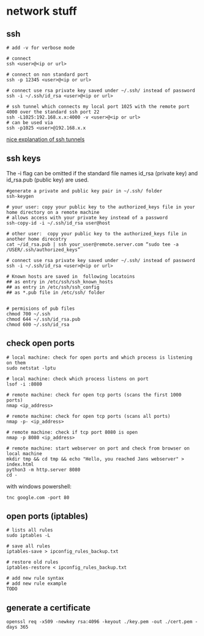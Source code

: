 # network stuff

## ssh

```shell
# add -v for verbose mode

# connect
ssh <user>@<ip or url>

# connect on non standard port
ssh -p 12345 <user>@<ip or url>

# connect use rsa private key saved under ~/.ssh/ instead of password
ssh -i ~/.ssh/id_rsa <user>@<ip or url>

# ssh tunnel which connects my local port 1025 with the remote port 4000 over the standard ssh port 22
ssh -L1025:192.168.x.x:4000 -v <user>@<ip or url>
# can be used via
ssh -p1025 <user>@192.168.x.x

```

[nice explanation of ssh tunnels](https://unix.stackexchange.com/questions/115897/whats-ssh-port-forwarding-and-whats-the-difference-between-ssh-local-and-remot)

## ssh keys

The -i flag can be omitted if the standard file names id_rsa (private key) and id_rsa.pub (public key) are used.

```shell
#generate a private and public key pair in ~/.ssh/ folder
ssh-keygen

# your user: copy your public key to the authorized_keys file in your home directory on a remote machine
# allows access with your private key instead of a password
ssh-copy-id -i ~/.ssh/id_rsa user@host

# other user:  copy your public key to the authorized_keys file in another home direcotry
cat ~/id_rsa.pub | ssh your_user@remote.server.com “sudo tee -a /USER/.ssh/authorized_keys”

# connect use rsa private key saved under ~/.ssh/ instead of password
ssh -i ~/.ssh/id_rsa <user>@<ip or url>

# Known hosts are saved in  following locatoins
## as entry in /etc/ssh/ssh_known_hosts
## as entry in /etc/ssh/ssh_config
## as *.pub file in /etc/ssh/ folder


# permisions of pub files
chmod 700 ~/.ssh
chmod 644 ~/.ssh/id_rsa.pub
chmod 600 ~/.ssh/id_rsa
```

## check open ports

```shell
# local machine: check for open ports and which process is listening on them
sudo netstat -lptu 

# local machine: check which process listens on port
lsof -i :8080

# remote machine: check for open tcp ports (scans the first 1000 ports)
nmap <ip_address>

# remote machine: check for open tcp ports (scans all ports)
nmap -p- <ip_address>

# remote machine: check if tcp port 8080 is open 
nmap -p 8080 <ip_address>

# remote machine: start webserver on port and check from browser on local machine
mkdir tmp && cd tmp && echo "Hello, you reached Jans webserver" > index.html
python3 -m http.server 8080 
cd -
```

with windows powershell:

```
tnc google.com -port 80
```

## open ports (iptables)

```shell
# lists all rules
sudo iptables -L 

# save all rules
iptables-save > ipconfig_rules_backup.txt 

# restore old rules
iptables-restore < ipconfig_rules_backup.txt

# add new rule syntax
# add new rule example
TODO
```

## generate a certificate

```shell
openssl req -x509 -newkey rsa:4096 -keyout ./key.pem -out ./cert.pem -days 365
```
